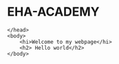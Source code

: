 # EHA-ACADEMY
<!DOCTYPE html>
<html lang="en">
    <head>
        <title>Adeola's first html page</title>

    </head>
    <body>
        <hi>Welcome to my webpage</hi>
        <h2> Hello world</h2>
    </body>
</html>
